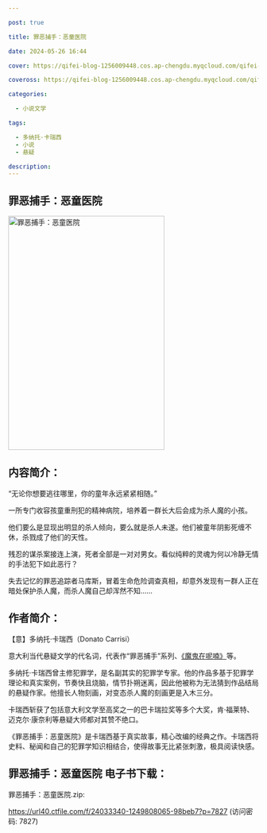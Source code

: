 ```yaml
---

post: true

title: 罪恶捕手：恶童医院

date: 2024-05-26 16:44

cover: https://qifei-blog-1256009448.cos.ap-chengdu.myqcloud.com/qifei-blog/663de7b30ea9cb1403b19547.jpg

coveross: https://qifei-blog-1256009448.cos.ap-chengdu.myqcloud.com/qifei-blog/663de7b30ea9cb1403b19547.jpg

categories:

  - 小说文学

tags:

  - 多纳托·卡瑞西
  - 小说
  - 悬疑

description:
---
```


##  罪恶捕手：恶童医院

<img alt=" 罪恶捕手：恶童医院" class="aligncenter loaded" data-was-processed="true" decoding="async" fetchpriority="high" height="471" src="https://qifei-blog-1256009448.cos.ap-chengdu.myqcloud.com/qifei-blog/663de7b30ea9cb1403b19547.jpg" style="cursor: zoom-in;" width="314"/>

## 内容简介：

“无论你想要逃往哪里，你的童年永远紧紧相随。”

一所专门收容孩童重刑犯的精神病院，培养着一群长大后会成为杀人魔的小孩。

他们要么是显现出明显的杀人倾向，要么就是杀人未遂。他们被童年阴影死缠不休，杀戮成了他们的天性。

残忍的谋杀案接连上演，死者全部是一对对男女。看似纯粹的灵魂为何以冷静无情的手法犯下如此恶行？

失去记忆的罪恶追踪者马库斯，冒着生命危险调查真相，却意外发现有一群人正在暗处保护杀人魔，而杀人魔自己却浑然不知……

## 作者简介：

【意】多纳托·卡瑞西（Donato Carrisi）

意大利当代悬疑文学的代名词，代表作“罪恶捕手”系列、<a href="https://www.huibooks.com/3605.html">《魔鬼在呢喃》</a>等。

多纳托·卡瑞西曾主修犯罪学，是名副其实的犯罪学专家。他的作品多基于犯罪学理论和真实案例，节奏快且烧脑，情节扑朔迷离，因此他被称为无法猜到作品结局的悬疑作家。他擅长人物刻画，对变态杀人魔的刻画更是入木三分。

卡瑞西斩获了包括意大利文学至高奖之一的巴卡瑞拉奖等多个大奖，肯·福莱特、迈克尔·康奈利等悬疑大师都对其赞不绝口。

《罪恶捕手：恶童医院》是卡瑞西基于真实故事，精心改编的经典之作。卡瑞西将史料、秘闻和自己的犯罪学知识相结合，使得故事无比紧张刺激，极具阅读快感。

## 罪恶捕手：恶童医院 电子书下载：
罪恶捕手：恶童医院.zip: 

https://url40.ctfile.com/f/24033340-1249808065-98beb7?p=7827 (访问密码: 7827)
